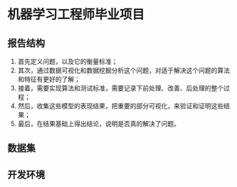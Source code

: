 # 机器学习工程师毕业项目

## 报告结构

1. 首先定义问题，以及它的衡量标准；
2. 其次，通过数据可视化和数据挖掘分析这个问题，对适于解决这个问题的算法和特征有更好的了解；
3. 接着，需要实现算法和测试标准，需要记录下前处理、改善、后处理的整个过程；
4. 然后，收集这些模型的表现结果，把重要的部分可视化，来验证和证明这些结果；
5. 最后，在结果基础上得出结论，说明是否真的解决了问题。

## 数据集

## 开发环境
